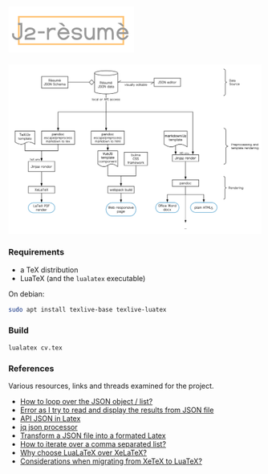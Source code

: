 <h1>
<img src=".meta/name.svg" alt="j2-resume" width="250">
</h1>

![Architecture](.meta/flow.svg)

### Requirements

- a TeX distribution
- LuaTeX (and the `lualatex` executable)


On debian:

```bash
sudo apt install texlive-base texlive-luatex
```

### Build

```bash
lualatex cv.tex
```

### References

Various resources, links and threads examined for the project.

- [How to loop over the JSON object / list?](https://tex.stackexchange.com/questions/489417/how-to-loop-over-the-json-object-list)
- [Error as I try to read and display the results from JSON file](https://tex.stackexchange.com/questions/489395/error-as-i-try-to-read-and-display-the-results-from-json-file/489397#489397)
- [API JSON in Latex](https://tex.stackexchange.com/questions/272401/api-json-in-latex)
- [jq json processor](https://stedolan.github.io/jq/manual/)
- [Transform a JSON file into a formated Latex](https://groups.google.com/forum/#!topic/pandoc-discuss/VBHwMj6IVOY)
- [How to iterate over a comma separated list?](https://tex.stackexchange.com/questions/159118/how-to-iterate-over-a-comma-separated-list)
- [Why choose LuaLaTeX over XeLaTeX?](https://tex.stackexchange.com/questions/126206/why-choose-lualatex-over-xelatex)
- [Considerations when migrating from XeTeX to LuaTeX?](https://tex.stackexchange.com/questions/23598/considerations-when-migrating-from-xetex-to-luatex)
